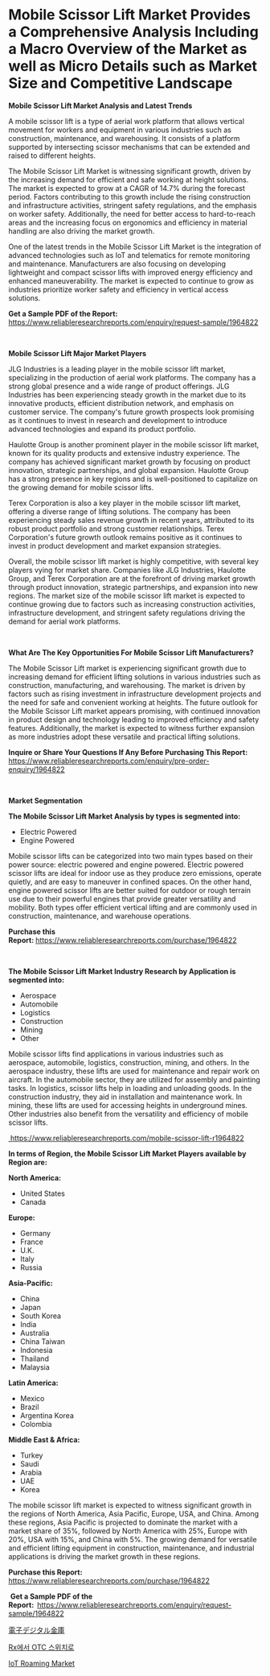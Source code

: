<p><h1>Mobile Scissor Lift Market Provides a Comprehensive Analysis Including a Macro Overview of the Market as well as Micro Details such as Market Size and Competitive Landscape</h1></p><p><strong>Mobile Scissor Lift Market Analysis and Latest Trends</strong></p>
<p><p>A mobile scissor lift is a type of aerial work platform that allows vertical movement for workers and equipment in various industries such as construction, maintenance, and warehousing. It consists of a platform supported by intersecting scissor mechanisms that can be extended and raised to different heights.</p><p>The Mobile Scissor Lift Market is witnessing significant growth, driven by the increasing demand for efficient and safe working at height solutions. The market is expected to grow at a CAGR of 14.7% during the forecast period. Factors contributing to this growth include the rising construction and infrastructure activities, stringent safety regulations, and the emphasis on worker safety. Additionally, the need for better access to hard-to-reach areas and the increasing focus on ergonomics and efficiency in material handling are also driving the market growth.</p><p>One of the latest trends in the Mobile Scissor Lift Market is the integration of advanced technologies such as IoT and telematics for remote monitoring and maintenance. Manufacturers are also focusing on developing lightweight and compact scissor lifts with improved energy efficiency and enhanced maneuverability. The market is expected to continue to grow as industries prioritize worker safety and efficiency in vertical access solutions.</p></p>
<p><strong>Get a Sample PDF of the Report:&nbsp;</strong> <a href="https://www.reliableresearchreports.com/enquiry/request-sample/1964822">https://www.reliableresearchreports.com/enquiry/request-sample/1964822</a></p>
<p>&nbsp;</p>
<p><strong>Mobile Scissor Lift Major Market Players</strong></p>
<p><p>JLG Industries is a leading player in the mobile scissor lift market, specializing in the production of aerial work platforms. The company has a strong global presence and a wide range of product offerings. JLG Industries has been experiencing steady growth in the market due to its innovative products, efficient distribution network, and emphasis on customer service. The company's future growth prospects look promising as it continues to invest in research and development to introduce advanced technologies and expand its product portfolio.</p><p>Haulotte Group is another prominent player in the mobile scissor lift market, known for its quality products and extensive industry experience. The company has achieved significant market growth by focusing on product innovation, strategic partnerships, and global expansion. Haulotte Group has a strong presence in key regions and is well-positioned to capitalize on the growing demand for mobile scissor lifts. </p><p>Terex Corporation is also a key player in the mobile scissor lift market, offering a diverse range of lifting solutions. The company has been experiencing steady sales revenue growth in recent years, attributed to its robust product portfolio and strong customer relationships. Terex Corporation's future growth outlook remains positive as it continues to invest in product development and market expansion strategies. </p><p>Overall, the mobile scissor lift market is highly competitive, with several key players vying for market share. Companies like JLG Industries, Haulotte Group, and Terex Corporation are at the forefront of driving market growth through product innovation, strategic partnerships, and expansion into new regions. The market size of the mobile scissor lift market is expected to continue growing due to factors such as increasing construction activities, infrastructure development, and stringent safety regulations driving the demand for aerial work platforms.</p></p>
<p>&nbsp;</p>
<p><strong>What Are The Key Opportunities For Mobile Scissor Lift Manufacturers?</strong></p>
<p><p>The Mobile Scissor Lift market is experiencing significant growth due to increasing demand for efficient lifting solutions in various industries such as construction, manufacturing, and warehousing. The market is driven by factors such as rising investment in infrastructure development projects and the need for safe and convenient working at heights. The future outlook for the Mobile Scissor Lift market appears promising, with continued innovation in product design and technology leading to improved efficiency and safety features. Additionally, the market is expected to witness further expansion as more industries adopt these versatile and practical lifting solutions.</p></p>
<p><strong>Inquire or Share Your Questions If Any Before Purchasing This Report:</strong> <a href="https://www.reliableresearchreports.com/enquiry/pre-order-enquiry/1964822">https://www.reliableresearchreports.com/enquiry/pre-order-enquiry/1964822</a></p>
<p>&nbsp;</p>
<p><strong>Market Segmentation</strong></p>
<p><strong>The Mobile Scissor Lift Market Analysis by types is segmented into:</strong></p>
<p><ul><li>Electric Powered</li><li>Engine Powered</li></ul></p>
<p><p>Mobile scissor lifts can be categorized into two main types based on their power source: electric powered and engine powered. Electric powered scissor lifts are ideal for indoor use as they produce zero emissions, operate quietly, and are easy to maneuver in confined spaces. On the other hand, engine powered scissor lifts are better suited for outdoor or rough terrain use due to their powerful engines that provide greater versatility and mobility. Both types offer efficient vertical lifting and are commonly used in construction, maintenance, and warehouse operations.</p></p>
<p><strong>Purchase this Report:&nbsp;</strong><a href="https://www.reliableresearchreports.com/purchase/1964822">https://www.reliableresearchreports.com/purchase/1964822</a></p>
<p>&nbsp;</p>
<p><strong>The Mobile Scissor Lift Market Industry Research by Application is segmented into:</strong></p>
<p><ul><li>Aerospace</li><li>Automobile</li><li>Logistics</li><li>Construction</li><li>Mining</li><li>Other</li></ul></p>
<p><p>Mobile scissor lifts find applications in various industries such as aerospace, automobile, logistics, construction, mining, and others. In the aerospace industry, these lifts are used for maintenance and repair work on aircraft. In the automobile sector, they are utilized for assembly and painting tasks. In logistics, scissor lifts help in loading and unloading goods. In the construction industry, they aid in installation and maintenance work. In mining, these lifts are used for accessing heights in underground mines. Other industries also benefit from the versatility and efficiency of mobile scissor lifts.</p></p>
<p><a href="https://www.reliableresearchreports.com/mobile-scissor-lift-r1964822">&nbsp;https://www.reliableresearchreports.com/mobile-scissor-lift-r1964822</a></p>
<p><strong>In terms of Region, the Mobile Scissor Lift Market Players available by Region are:</strong></p>
<p>
    <p> <strong> North America: </strong>
        <ul>
            <li>United States</li>
            <li>Canada</li>
        </ul>
        </p> 
    <p> <strong> Europe: </strong>
        <ul>
            <li>Germany</li>
            <li>France</li>
            <li>U.K.</li>
            <li>Italy</li>
            <li>Russia</li>
        </ul>
        </p> 
    <p> <strong> Asia-Pacific: </strong>
        <ul>
            <li>China</li>
            <li>Japan</li>
            <li>South Korea</li>
            <li>India</li>
            <li>Australia</li>
            <li>China Taiwan</li>
            <li>Indonesia</li>
            <li>Thailand</li>
            <li>Malaysia</li>
        </ul>
        </p> 
    <p> <strong> Latin America: </strong>
        <ul>
            <li>Mexico</li>
            <li>Brazil</li>
            <li>Argentina Korea</li>
            <li>Colombia</li>
        </ul>
        </p> 
    <p> <strong> Middle East & Africa: </strong>
        <ul>
            <li>Turkey</li>
            <li>Saudi</li>
            <li>Arabia</li>
            <li>UAE</li>
            <li>Korea</li>
        </ul>
    </p>
    </p>
<p><p>The mobile scissor lift market is expected to witness significant growth in the regions of North America, Asia Pacific, Europe, USA, and China. Among these regions, Asia Pacific is projected to dominate the market with a market share of 35%, followed by North America with 25%, Europe with 20%, USA with 15%, and China with 5%. The growing demand for versatile and efficient lifting equipment in construction, maintenance, and industrial applications is driving the market growth in these regions.</p></p>
<p><strong>Purchase this Report: </strong><a href="https://www.reliableresearchreports.com/purchase/1964822">https://www.reliableresearchreports.com/purchase/1964822</a></p>
<p>&nbsp;<strong>Get a Sample PDF of the Report:&nbsp;&nbsp;</strong><a href="https://www.reliableresearchreports.com/enquiry/request-sample/1964822">https://www.reliableresearchreports.com/enquiry/request-sample/1964822</a></p>
<p><strong></strong></p>
<p><p><a href="https://medium.com/@trevawiszk20231/%E9%9B%BB%E5%AD%90%E3%83%87%E3%82%B8%E3%82%BF%E3%83%AB%E3%82%BB%E3%83%BC%E3%83%95%E5%B8%82%E5%A0%B4%E8%AA%BF%E6%9F%BB%E3%83%AC%E3%83%9D%E3%83%BC%E3%83%88-%E3%81%9D%E3%81%AE%E6%AD%B4%E5%8F%B2%E3%81%A82031%E5%B9%B4%E3%81%BE%E3%81%A7%E3%81%AE%E4%BA%88%E6%B8%AC-3e88fb632fcc">電子デジタル金庫</a></p><p><a href="https://medium.com/@toreygrimes2022/2024%EB%85%84%EB%B6%80%ED%84%B0-2031%EB%85%84%EA%B9%8C%EC%A7%80%EC%9D%98-rx%EC%97%90%EC%84%9C-otc%EB%A1%9C-%EC%A0%84%ED%99%98%ED%95%98%EB%8A%94-%EC%8B%9C%EC%9E%A5-%EB%B6%84%EC%84%9D-%EB%B0%8F-%EA%B7%9C%EB%AA%A8-%EC%98%88%EC%B8%A1-134d5318dfab">Rx에서 OTC 스위치로</a></p><p><a href="https://chivalrous-flock-a86.notion.site/IoT-Roaming-Market-Size-and-Market-Trends-Complete-Industry-Overview-2024-to-2031-c8fb6113315e480d8880bc0c034e7541">IoT Roaming Market</a></p></p>